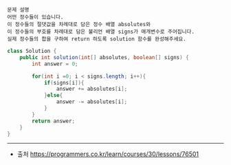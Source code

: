 ```
문제 설명
어떤 정수들이 있습니다.
이 정수들의 절댓값을 차례대로 담은 정수 배열 absolutes와
이 정수들의 부호를 차례대로 담은 불리언 배열 signs가 매개변수로 주어집니다.
실제 정수들의 합을 구하여 return 하도록 solution 함수를 완성해주세요.
```

```java
class Solution {
    public int solution(int[] absolutes, boolean[] signs) {
        int answer = 0;

        for(int i =0; i < signs.length; i++){
            if(signs[i]){
                answer += absolutes[i];
            }else{
                answer -= absolutes[i];
            }
        }
        return answer;
    }
}
```

---

- 출처 https://programmers.co.kr/learn/courses/30/lessons/76501
